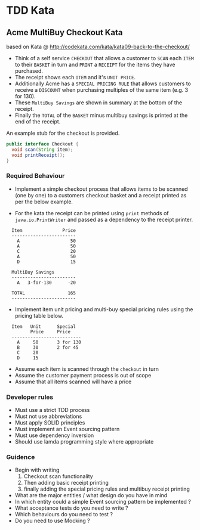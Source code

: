 # TDD Kata

## Acme MultiBuy Checkout Kata
based on Kata @ http://codekata.com/kata/kata09-back-to-the-checkout/

- Think of a self service `CHECKOUT` that allows a customer to `SCAN` each `ITEM` to their `BASKET` in turn and `PRINT` a `RECEIPT` for the items they have purchased.  
- The receipt shows each `ITEM` and it's `UNIT PRICE`.  
- Additionally Acme has a `SPECIAL PRICING RULE` that allows customers to receive a `DISCOUNT` when purchasing multiples of the same item (e.g. 3 for 130). 
- These `MultiBuy Savings` are shown in summary at the bottom of the receipt. 
- Finally the `TOTAL` of the `BASKET` minus multibuy savings is printed at the end of the receipt.

An example stub for the checkout is provided.

```java
public interface Checkout {
  void scan(String item);
  void printReceipt();
}
```
### Required Behaviour

- Implement a simple checkout process that allows items to be scanned (one by one) to a customers checkout basket and a receipt printed as per the below example.  

- For the kata the receipt can be printed using ``print`` methods of ``java.io.PrintWriter`` and passed as a dependency to the receipt printer.

```   
  Item               Price
  ------------------------
    A                   50
    A                   50
    C                   20
    A                   50
    D                   15
    
  MultiBuy Savings
  ------------------------
    A   3-for-130      -20
  
  TOTAL                165
  ------------------------         
```

- Implement item unit pricing and multi-buy special pricing rules using the pricing table below.

```
  Item   Unit      Special
         Price     Price
  --------------------------
    A     50       3 for 130
    B     30       2 for 45
    C     20
    D     15
```

- Assume each item is scanned through the `checkout` in turn
- Assume the customer payment process is out of scope
- Assume that all items scanned will have a price

### Developer rules
- Must use a strict TDD process
- Must not use abbreviations
- Must apply SOLID principles
- Must implement an Event sourcing pattern
- Must use dependency inversion
- Should use lamda programming style where appropriate

### Guidence
- Begin with writing
  1) Checkout scan functionality 
  2) Then adding basic receipt printing 
  3) finally adding the special pricing rules and multibuy receipt printing
- What are the major entities / what design do you have in mind
- In which entity could a simple Event sourcing pattern be implemented ?
- What acceptance tests do you need to write ?
- Which behaviours do you need to test ?
- Do you need to use Mocking ?
